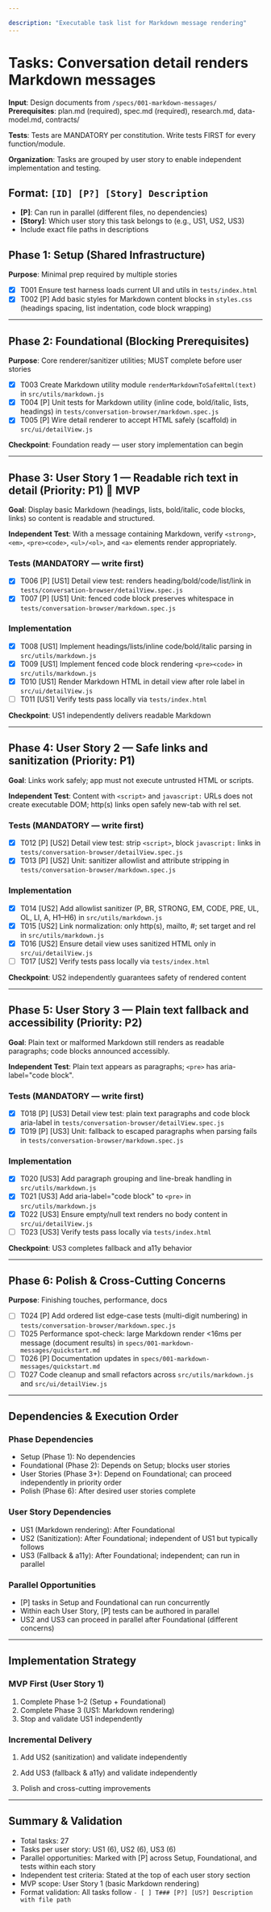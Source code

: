 ```yaml
---

description: "Executable task list for Markdown message rendering"
---
```


# Tasks: Conversation detail renders Markdown messages

**Input**: Design documents from `/specs/001-markdown-messages/`
**Prerequisites**: plan.md (required), spec.md (required), research.md, data-model.md, contracts/

**Tests**: Tests are MANDATORY per constitution. Write tests FIRST for every function/module.

**Organization**: Tasks are grouped by user story to enable independent implementation and testing.

## Format: `[ID] [P?] [Story] Description`

- **[P]**: Can run in parallel (different files, no dependencies)
- **[Story]**: Which user story this task belongs to (e.g., US1, US2, US3)
- Include exact file paths in descriptions

## Phase 1: Setup (Shared Infrastructure)

**Purpose**: Minimal prep required by multiple stories

- [x] T001 Ensure test harness loads current UI and utils in `tests/index.html`
- [x] T002 [P] Add basic styles for Markdown content blocks in `styles.css` (headings spacing, list indentation, code block wrapping)

---

## Phase 2: Foundational (Blocking Prerequisites)

**Purpose**: Core renderer/sanitizer utilities; MUST complete before user stories

- [x] T003 Create Markdown utility module `renderMarkdownToSafeHtml(text)` in `src/utils/markdown.js`
- [x] T004 [P] Unit tests for Markdown utility (inline code, bold/italic, lists, headings) in `tests/conversation-browser/markdown.spec.js`
- [x] T005 [P] Wire detail renderer to accept HTML safely (scaffold) in `src/ui/detailView.js`

**Checkpoint**: Foundation ready — user story implementation can begin

---

## Phase 3: User Story 1 — Readable rich text in detail (Priority: P1) 🎯 MVP

**Goal**: Display basic Markdown (headings, lists, bold/italic, code blocks, links) so content is readable and structured.

**Independent Test**: With a message containing Markdown, verify `<strong>`, `<em>`, `<pre><code>`, `<ul>/<ol>`, and `<a>` elements render appropriately.

### Tests (MANDATORY — write first)

- [x] T006 [P] [US1] Detail view test: renders heading/bold/code/list/link in `tests/conversation-browser/detailView.spec.js`
- [x] T007 [P] [US1] Unit: fenced code block preserves whitespace in `tests/conversation-browser/markdown.spec.js`

### Implementation

- [x] T008 [US1] Implement headings/lists/inline code/bold/italic parsing in `src/utils/markdown.js`
- [x] T009 [US1] Implement fenced code block rendering `<pre><code>` in `src/utils/markdown.js`
- [x] T010 [US1] Render Markdown HTML in detail view after role label in `src/ui/detailView.js`
- [ ] T011 [US1] Verify tests pass locally via `tests/index.html`

**Checkpoint**: US1 independently delivers readable Markdown

---

## Phase 4: User Story 2 — Safe links and sanitization (Priority: P1)

**Goal**: Links work safely; app must not execute untrusted HTML or scripts.

**Independent Test**: Content with `<script>` and `javascript:` URLs does not create executable DOM; http(s) links open safely new-tab with rel set.

### Tests (MANDATORY — write first)

- [x] T012 [P] [US2] Detail view test: strip `<script>`, block `javascript:` links in `tests/conversation-browser/detailView.spec.js`
- [x] T013 [P] [US2] Unit: sanitizer allowlist and attribute stripping in `tests/conversation-browser/markdown.spec.js`

### Implementation

- [x] T014 [US2] Add allowlist sanitizer (P, BR, STRONG, EM, CODE, PRE, UL, OL, LI, A, H1–H6) in `src/utils/markdown.js`
- [x] T015 [US2] Link normalization: only http(s), mailto, #; set target and rel in `src/utils/markdown.js`
- [x] T016 [US2] Ensure detail view uses sanitized HTML only in `src/ui/detailView.js`
- [ ] T017 [US2] Verify tests pass locally via `tests/index.html`

**Checkpoint**: US2 independently guarantees safety of rendered content

---

## Phase 5: User Story 3 — Plain text fallback and accessibility (Priority: P2)

**Goal**: Plain text or malformed Markdown still renders as readable paragraphs; code blocks announced accessibly.

**Independent Test**: Plain text appears as paragraphs; `<pre>` has aria-label="code block".

### Tests (MANDATORY — write first)

- [x] T018 [P] [US3] Detail view test: plain text paragraphs and code block aria-label in `tests/conversation-browser/detailView.spec.js`
- [x] T019 [P] [US3] Unit: fallback to escaped paragraphs when parsing fails in `tests/conversation-browser/markdown.spec.js`

### Implementation

- [x] T020 [US3] Add paragraph grouping and line-break handling in `src/utils/markdown.js`
- [x] T021 [US3] Add aria-label="code block" to `<pre>` in `src/utils/markdown.js`
- [x] T022 [US3] Ensure empty/null text renders no body content in `src/ui/detailView.js`
- [ ] T023 [US3] Verify tests pass locally via `tests/index.html`

**Checkpoint**: US3 completes fallback and a11y behavior

---

## Phase 6: Polish & Cross-Cutting Concerns

**Purpose**: Finishing touches, performance, docs

- [ ] T024 [P] Add ordered list edge-case tests (multi-digit numbering) in `tests/conversation-browser/markdown.spec.js`
- [ ] T025 Performance spot-check: large Markdown render <16ms per message (document results) in `specs/001-markdown-messages/quickstart.md`
- [ ] T026 [P] Documentation updates in `specs/001-markdown-messages/quickstart.md`
- [ ] T027 Code cleanup and small refactors across `src/utils/markdown.js` and `src/ui/detailView.js`

---

## Dependencies & Execution Order

### Phase Dependencies

- Setup (Phase 1): No dependencies
- Foundational (Phase 2): Depends on Setup; blocks user stories
- User Stories (Phase 3+): Depend on Foundational; can proceed independently in priority order
- Polish (Phase 6): After desired user stories complete

### User Story Dependencies

- US1 (Markdown rendering): After Foundational
- US2 (Sanitization): After Foundational; independent of US1 but typically follows
- US3 (Fallback & a11y): After Foundational; independent; can run in parallel

### Parallel Opportunities

- [P] tasks in Setup and Foundational can run concurrently
- Within each User Story, [P] tests can be authored in parallel
- US2 and US3 can proceed in parallel after Foundational (different concerns)

---

## Implementation Strategy

### MVP First (User Story 1)

1. Complete Phase 1–2 (Setup + Foundational)
2. Complete Phase 3 (US1: Markdown rendering)
3. Stop and validate US1 independently

### Incremental Delivery

1. Add US2 (sanitization) and validate independently

2. Add US3 (fallback & a11y) and validate independently

3. Polish and cross-cutting improvements

---

## Summary & Validation

- Total tasks: 27
- Tasks per user story: US1 (6), US2 (6), US3 (6)
- Parallel opportunities: Marked with [P] across Setup, Foundational, and tests within each story
- Independent test criteria: Stated at the top of each user story section
- MVP scope: User Story 1 (basic Markdown rendering)
- Format validation: All tasks follow `- [ ] T### [P?] [US?] Description with file path`
